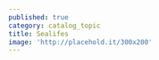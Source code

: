 ```yaml
---
published: true
category: catalog_topic
title: Sealifes
image: 'http://placehold.it/300x200'
---
```



